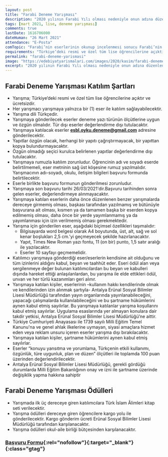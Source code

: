 ```yaml
---
layout: post
title: "Farabi Deneme Yarışması"
description: "2020 yılının Farabi Yılı olması nedeniyle onun adına düzenlediğimiz deneme yarışması ile ortaöğretim düzeyindeki öğrencilere Farabi’yi yakından tanıtmak ve yaşatmak, yaratıcı ve özgün yazarlığa teşvik etmek, Türkçenin etkin kullanımını özendirerek, öğrencileri düşünmeye, tahayyül etmeye, yazmaya yönlendirmek ve yorum becerilerini geliştirmek amaçlamaktadır"
tags: [mart 2021, lise, deneme yarışması]
comments: true
lastDate: 1616706000  
dateHuman: "26 Mart 2021"
attendance: "E-Posta"
comTopic: "Farabi’nin eserlerinin okunup incelenmesi sonucu Farabi’nin düşüncelerine dayalı bir deneme yazılması"
requirements: "Türkiye’deki resmi ve özel tüm lise öğrencilerine açıktır ve ücretsizdir."
permalink: "farabi-deneme-yarismasi"
image: "https://edebiyatyarismalari.com/images/2020/kasim/farabi-deneme-yarismasi.jpg"
excerpt: "2020 yılının Farabi Yılı olması nedeniyle onun adına düzenlediğimiz deneme yarışması ile ortaöğretim düzeyindeki öğrencilere Farabi’yi yakından tanıtmak ve yaşatmak, yaratıcı ve özgün yazarlığa teşvik etmek, Türkçenin etkin kullanımını özendirerek, öğrencileri düşünmeye, tahayyül etmeye, yazmaya yönlendirmek ve yorum becerilerini geliştirmek amaçlamaktadır"
---
```


## Farabi Deneme Yarışması Katılım Şartları
- Yarışma; Türkiye’deki resmi ve özel tüm lise öğrencilerine açıktır ve ücretsizdir.
- Her yarışmacı yarışmaya yalnızca bir (1) eser ile katılım sağlayabilecektir.
- Yarışma dili Türkçedir.
- Yarışmaya gönderilecek eserler deneme yazı türünün ölçütlerine uygun ve özgün olmalıdır. Tür dışı eserler değerlendirme dışı tutulacaktır.
- Yarışmaya katılacak eserler **esbl.oyku.deneme@gmail.com** adresine gönderilecektir.
- Yapıtlar özgün olacak, herhangi bir yapıtı çağrıştırmayacak, bir yapıttan kopya bulundurmayacaktır.
- Özgün olmadığı seçici kurulca belirlenen yapıtlar değerlendirme dışı tutulacaktır.
- Yarışmaya rumuzla katılım zorunludur. Öğrencinin adı ve soyadı eserde belirtilmemeli, eser metninin sağ üst köşesine rumuz yazılmalıdır. Yarışmacının adı-soyadı, okulu, iletişim bilgileri başvuru formunda belirtilecektir.
- Eserle birlikte başvuru formunun gönderilmesi zorunludur.
- Yarışmaya son başvuru tarihi 26/03/2021'dir.Başvuru tarihinden sonra gelen eserler, değerlendirmeye alınmayacaktır.
- Yarışmaya katılan eserlerin daha önce düzenlenen benzer yarışmalarda dereceye girmemiş olması, başkası tarafından yazılmamış ve bütünüyle başvurana ait olması, kısmen ya da tamamen başka bir eserden kopya edilmemiş olması, daha
önce bir yerde yayımlanmamış ya da yayımlanması için izin verilmemiş olması gerekmektedir.
- Yarışma için gönderilen eser, aşağıdaki biçimsel özellikleri taşımalıdır:
    - Bilgisayarda word belgesi olarak A4 boyutunda, üst, alt, sağ ve sol kenar boşlukları 2,5 cm.’yi geçmeyecek şekilde hazırlanacaktır.
    - Yapıt, Times New Roman yazı fontu, 11 (on bir) punto, 1,5 satır aralığı ile yazılacaktır.
    - Eserler 10 sayfayı geçmemelidir.
- Katılımcı yarışmaya gönderdiği eser/eserlerin kendisine ait olduğunu ve tüm izinlerini aldığını kabul, beyan ve taahhüt eder. Eseri ödül alan veya sergilenmeye değer bulunan katılımcılardan bu beyan ve kabulleri dışında hareket ettiği anlaşılanlardan, bu yarışma ile elde ettikleri ödül, unvan ve her türlü kazanımları geri alınır.
- Yarışmaya katılan kişiler, eserlerinin –kullanım hakkı kendilerinde olmak ve kendilerinden izin alınmak şartıyla- Antalya Erünal Sosyal Bilimler Lisesi Müdürlüğü tarafından yayın organlarında yayınlanabileceğini, yapacağı çalışmalarda kullanılabileceğini ve bu şartname hükümlerini aynen kabul etmiş sayılırlar. Bu yarışmaya katılanlar yarışma koşullarını kabul etmiş sayılırlar. Uygulama esaslarında yer almayan konulara dair takdir yetkisi, Antalya Erünal Sosyal Bilimler Lisesi Müdürlüğü’ne aittir.
- Türkiye Cumhuriyeti Anayasası ile 1739 sayılı Milli Eğitim Temel Kanunu'na ve genel ahlak ilkelerine uymayan, siyasi amaçlara hizmet eden veya reklam unsuru içeren eserler yarışma dışı bırakılacaktır.
- Yarışmaya katılan kişiler, şartname hükümlerini aynen kabul etmiş sayılırlar.
- Eserler “konuyu yansıtma ve yorumlama, Türkçenin etkili kullanımı, özgünlük, türe uygunluk, plan ve düzen” ölçütleri ile toplamda 100 puan üzerinden değerlendirilecektir.
- Antalya Erünal Sosyal Bilimler Lisesi Müdürlüğü, gerekli gördüğü durumlarda Milli Eğitim Bakanlığının onay ve izni ile şartname üzerinde değişiklik yapma hakkına sahiptir

## Farabi Deneme Yarışması Ödülleri
- Yarışmada ilk üç dereceye giren katılımcılara Türk İslam Âlimleri kitap seti verilecektir.
- Yarışma ödülleri dereceye giren öğrencilere kargo yolu ile gönderilecektir. Kargo gönderim ücreti Erünal Sosyal Bilimler Lisesi Müdürlüğü tarafından karşılanacaktır.
- Yarışma ödülleri okul-aile birliği bütçesinden karşılanacaktır.

### [Başvuru Formu](http://antalyaerunalsbl.meb.k12.tr/meb_iys_dosyalar/07/01/969464/dosyalar/2020_11/03220502_Farabi_deneme_yarYYmasY_Yartnamesi.pdf?CHK=8823694ce40e11b516bb85cab7dbb5b9){:rel="nofollow"}{:target="_blank"}{:class="gtag"}